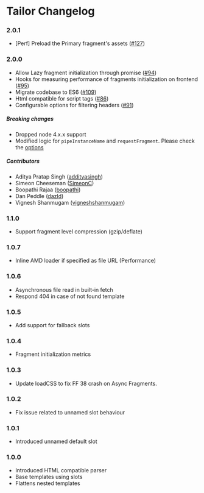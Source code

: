 # Tailor Changelog

### 2.0.1
* [Perf] Preload the Primary fragment's assets ([#127](https://github.com/zalando/tailor/issues/127))

### 2.0.0
* Allow Lazy fragment initialization through promise ([#94](https://github.com/zalando/tailor/issues/94))
* Hooks for measuring performance of fragments initialization on frontend ([#95](https://github.com/zalando/tailor/issues/95))
* Migrate codebase to ES6 ([#109](https://github.com/zalando/tailor/issues/109))
* Html compatible for script tags ([#86](https://github.com/zalando/tailor/issues/86))
* Configurable options for filtering headers ([#91](https://github.com/zalando/tailor/issues/91))

##### Breaking changes
* Dropped node 4.x.x support
* Modified logic for `pipeInstanceName` and `requestFragment`. Please check the [options](https://github.com/zalando/tailor#options)

##### Contributors
- Aditya Pratap Singh ([addityasingh](https://github.com/addityasingh))
- Simeon Cheeseman ([SimeonC](https://github.com/SimeonC))
- Boopathi Rajaa ([boopathi](https://github.com/boopathi))
- Dan Peddle ([dazld](https://github.com/dazld))
- Vignesh Shanmugam ([vigneshshanmugam](https://github.com/vigneshshanmugam))

### 1.1.0
* Support fragment level compression (gzip/deflate)

### 1.0.7
* Inline AMD loader if specified as file URL (Performance)

### 1.0.6
* Asynchronous file read in built-in fetch
* Respond 404 in case of not found template

### 1.0.5
* Add support for fallback slots

### 1.0.4
* Fragment initialization metrics

### 1.0.3
* Update loadCSS to fix FF 38 crash on Async Fragments.

### 1.0.2
* Fix issue related to unnamed slot behaviour

### 1.0.1
* Introduced unnamed default slot

### 1.0.0
* Introduced HTML compatible parser
* Base templates using slots
* Flattens nested templates
